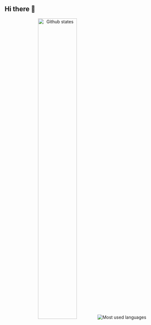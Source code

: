 ## Hi there 👋

<div align="center">
  <img src="https://github-readme-stats.vercel.app/api?username=abdussahid26&show_icons=true&hide_border=true&theme=buefy" alt="Github states" width="50%" />
  <img src="https://github-readme-stats.vercel.app/api/top-langs/?username=abdussahid26&layout=compact&theme=buefy&hide_border=true" alt="Most used languages" />

</div>
<!--
**abdussahid26/abdussahid26** is a ✨ _special_ ✨ repository because its `README.md` (this file) appears on your GitHub profile.
<img src="https://komarev.com/ghpvc/?username=abdussahid26&label=Profile%20views&color=0e75b6&style=flat" alt="abdussahid26" />
Here are some ideas to get you started:

- 🔭 I’m currently working on ...
- 🌱 I’m currently learning ...
- 👯 I’m looking to collaborate on ...
- 🤔 I’m looking for help with ...
- 💬 Ask me about ...
- 📫 How to reach me: ...
- 😄 Pronouns: ...
- ⚡ Fun fact: ...
-->
